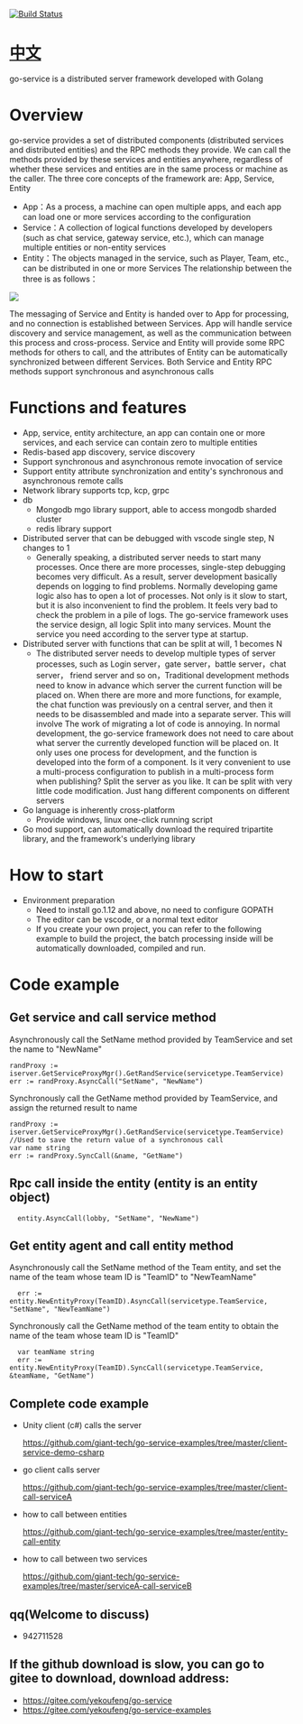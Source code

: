 [![Build Status](https://travis-ci.org/atotto/travisci-golang-example.png)](https://travis-ci.org/atotto/travisci-golang-example)

# [中文](https://github.com/giant-tech/go-service/blob/master/README-CN.md) 

go-service is a distributed server framework developed with Golang

# Overview

go-service provides a set of distributed components (distributed services and distributed entities) and the RPC methods they provide. We can call the methods provided by these services and entities anywhere, regardless of whether these services and entities are in the same process or machine as the caller. The three core concepts of the framework are: App, Service, Entity
- App：As a process, a machine can open multiple apps, and each app can load one or more services according to the configuration
- Service：A collection of logical functions developed by developers (such as chat service, gateway service, etc.), which can manage multiple entities or non-entity services
- Entity：The objects managed in the service, such as Player, Team, etc., can be distributed in one or more Services
The relationship between the three is as follows：

<img src="https://github.com/giant-tech/go-service/blob/master/resources/app-service-entity.jpg" />

The messaging of Service and Entity is handed over to App for processing, and no connection is established between Services. App will handle service discovery and service management, as well as the communication between this process and cross-process. Service and Entity will provide some RPC methods for others to call, and the attributes of Entity can be automatically synchronized between different Services. Both Service and Entity RPC methods support synchronous and asynchronous calls

# Functions and features
- App, service, entity architecture, an app can contain one or more services, and each service can contain zero to multiple entities
- Redis-based app discovery, service discovery
- Support synchronous and asynchronous remote invocation of service
- Support entity attribute synchronization and entity's synchronous and asynchronous remote calls
- Network library supports tcp, kcp, grpc
- db 
	* Mongodb mgo library support, able to access mongodb sharded cluster
	* redis library support
- Distributed server that can be debugged with vscode single step, N changes to 1
  * Generally speaking, a distributed server needs to start many processes. Once there are more processes, single-step debugging becomes very difficult. As a result, server development basically depends on logging to find problems. Normally developing game logic also has to open a lot of processes. Not only is it slow to start, but it is also inconvenient to find the problem. It feels very bad to check the problem in a pile of logs. The go-service framework uses the service design, all logic Split into many services. Mount the service you need according to the server type at startup.
- Distributed server with functions that can be split at will, 1 becomes N
  * The distributed server needs to develop multiple types of server processes, such as Login server，gate server，battle server，chat server， friend server  and so on，Traditional development methods need to know in advance which server the current function will be placed on. When there are more and more functions, for example, the chat function was previously on a central server, and then it needs to be disassembled and made into a separate server. This will involve The work of migrating a lot of code is annoying. In normal development, the go-service framework does not need to care about what server the currently developed function will be placed on. It only uses one process for development, and the function is developed into the form of a component. Is it very convenient to use a multi-process configuration to publish in a multi-process form when publishing? Split the server as you like. It can be split with very little code modification. Just hang different components on different servers
- Go language is inherently cross-platform
  * Provide windows, linux one-click running script
- Go mod support, can automatically download the required tripartite library, and the framework's underlying library

# How to start
- Environment preparation
	* Need to install go.1.12 and above, no need to configure GOPATH
	* The editor can be vscode, or a normal text editor
	* If you create your own project, you can refer to the following example to build the project, the batch processing inside will be automatically downloaded, compiled and run.


# Code example
## Get service and call service method
Asynchronously call the SetName method provided by TeamService and set the name to "NewName"
```
randProxy := iserver.GetServiceProxyMgr().GetRandService(servicetype.TeamService)
err := randProxy.AsyncCall("SetName", "NewName")
```
Synchronously call the GetName method provided by TeamService, and assign the returned result to name
```
randProxy := iserver.GetServiceProxyMgr().GetRandService(servicetype.TeamService)
//Used to save the return value of a synchronous call
var name string
err := randProxy.SyncCall(&name, "GetName")
```

## Rpc call inside the entity (entity is an entity object)
```
  entity.AsyncCall(lobby, "SetName", "NewName")
```

## Get entity agent and call entity method

Asynchronously call the SetName method of the Team entity, and set the name of the team whose team ID is "TeamID" to "NewTeamName"
```
  err := entity.NewEntityProxy(TeamID).AsyncCall(servicetype.TeamService, "SetName", "NewTeamName")
```

Synchronously call the GetName method of the team entity to obtain the name of the team whose team ID is "TeamID"
```
  var teamName string
  err := entity.NewEntityProxy(TeamID).SyncCall(servicetype.TeamService, &teamName, "GetName")
```

## Complete code example
- Unity client (c#) calls the server

	https://github.com/giant-tech/go-service-examples/tree/master/client-service-demo-csharp

- go client calls server

	https://github.com/giant-tech/go-service-examples/tree/master/client-call-serviceA

- how to call between entities

	https://github.com/giant-tech/go-service-examples/tree/master/entity-call-entity

- how to call between two services

	https://github.com/giant-tech/go-service-examples/tree/master/serviceA-call-serviceB

## qq(Welcome to discuss)
- 942711528
## If the github download is slow, you can go to gitee to download, download address:
- https://gitee.com/yekoufeng/go-service
- https://gitee.com/yekoufeng/go-service-examples
